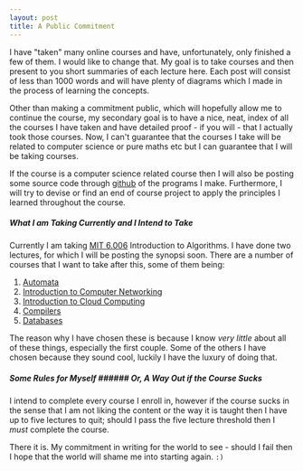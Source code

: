 ```yaml
---
layout: post
title: A Public Commitment
---
```


I have "taken" many online courses and have, unfortunately, only finished a few
of them. I would like to change that. My goal is to take courses and then
present to you short summaries of each lecture here. Each post will consist of
less than 1000 words and will have plenty of diagrams which I made in the
process of learning the concepts. 

Other than making a commitment public, which will hopefully allow me to continue
the course, my secondary goal is to have a nice, neat, index of all the courses
I have taken and have detailed proof - if you will - that I actually took those
courses. Now, I can't guarantee that the courses I take will be related to
computer science or pure maths etc but I can guarantee that I will be taking
courses. 

If the course is a computer science related course then I will also be posting
some source code through [github](http://github.com/jeel-shah) of the programs I
make. Furthermore, I will try to devise or find an end of course project to
apply the principles I learned throughout the course. 

##### What I am Taking Currently and I Intend to Take 

Currently I am taking [MIT
6.006](http://ocw.mit.edu/courses/electrical-engineering-and-computer-science/6-006-introduction-to-algorithms-fall-2011)
Introduction to Algorithms. I have done two lectures, for which I will be
posting the synopsi soon. There are a number of courses that I want to take
after this, some of them being: 


1. [Automata](https://www.coursera.org/course/automata)
2. [Introduction to Computer
   Networking](https://lagunita.stanford.edu/courses/Engineering/Networking-SP/SelfPaced/about)
3. [Introduction to Cloud
   Computing](https://www.edx.org/course/introduction-cloud-computing-ieeex-cloudintro-x-0)
4. [Compilers](https://www.coursera.org/course/compilers)
5. [Databases](https://lagunita.stanford.edu/courses/DB/2014/SelfPaced/about)

The reason why I have chosen these is because I know _very little_ about all of
these things, especially the first couple. Some of the others I have chosen
because they sound cool, luckily I have the luxury of doing that.

##### Some Rules for Myself ###### Or, A Way Out if the Course Sucks

I intend to complete every course I enroll in, however if the course sucks in
the sense that I am not liking the content or the way it is taught then I have
up to five lectures to quit; should I pass the five lecture threshold then I
_must_ complete the course.

There it is. My commitment in writing for the world to see - should I fail then
I hope that the world will shame me into starting again. `:)`
